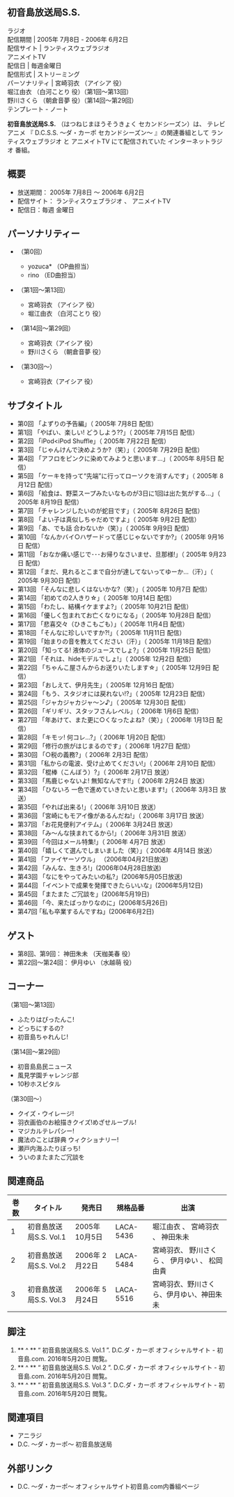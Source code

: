 初音島放送局S.S.  
---  
ラジオ  
配信期間  |  2005年  7月8日  \-  2006年  6月2日   
配信サイト  |  ランティスウェブラジオ    
アニメイトTV  
配信日  |  毎週金曜日   
配信形式  |  ストリーミング   
パーソナリティ  |  宮崎羽衣  （アイシア 役）   
堀江由衣  （白河ことり 役）（第1回〜第13回）  
野川さくら  （朝倉音夢 役）（第14回〜第29回）  
テンプレート  \-  ノート  
  
**初音島放送局S.S.** （はつねじまほうそうきょく セカンドシーズン）は、  テレビアニメ  『  D.C.S.S. 〜ダ・カーポ セカンドシーズン〜
』の関連番組として  ランティスウェブラジオ  と  アニメイトTV  にて配信されていた  インターネットラジオ  番組。

##  概要



  * 放送期間：  2005年  7月8日  〜  2006年  6月2日 
  * 配信サイト：  ランティスウェブラジオ  、  アニメイトTV 
  * 配信日：毎週  金曜日 

##  パーソナリティー



  * （第0回） 
    * yozuca*  （OP曲担当） 
    * rino  （ED曲担当） 

  * （第1回〜第13回） 
    * 宮崎羽衣  （アイシア 役） 
    * 堀江由衣  （白河ことり 役） 

  * （第14回〜第29回） 
    * 宮崎羽衣（アイシア 役） 
    * 野川さくら  （朝倉音夢 役） 

  * （第30回〜） 
    * 宮崎羽衣（アイシア 役） 

##  サブタイトル



  * 第0回 「よずりの予告編」（  2005年  7月8日  配信） 
  * 第1回 「やばい、楽しい! どうしよう??」（  2005年  7月15日  配信） 
  * 第2回 「iPod<iPod Shuffle」（  2005年  7月22日  配信） 
  * 第3回 「じゃんけんで決めようか?（笑）」（  2005年  7月29日  配信） 
  * 第4回 「アフロをピンクに染めてみようと思います…」（  2005年  8月5日  配信） 
  * 第5回 「ケーキを持って“先端”に行ってローソクを消すんです」（  2005年  8月12日  配信） 
  * 第6回 「給食は、野菜スープみたいなものが3日に1回は出た気がする…」（  2005年  8月19日  配信） 
  * 第7回 「チャレンジしたいのが蛇目です」（  2005年  8月26日  配信） 
  * 第8回 「よい子は真似しちゃだめですよ」（  2005年  9月2日  配信） 
  * 第9回 「あ、でも話 合わないか（笑）」（  2005年  9月9日  配信） 
  * 第10回 「なんかバイ○ハザードって感じじゃないですか?」（  2005年  9月16日  配信） 
  * 第11回 「おなか痛い感じで･･･お帰りなさいませ、旦那様!」（  2005年  9月23日  配信） 
  * 第12回 「まだ、見れるとこまで自分が達してないってゆーか…（汗）」（  2005年  9月30日  配信） 
  * 第13回 「そんなに悲しくはないかな?（笑）」（  2005年  10月7日  配信） 
  * 第14回 「初めての2人きり☆」（  2005年  10月14日  配信） 
  * 第15回 「わたし、結構イケますよ?」（  2005年  10月21日  配信） 
  * 第16回 「優しく包まれてお亡くなりになる」（  2005年  10月28日  配信） 
  * 第17回 「悲喜交々（ひきこもごも）」（  2005年  11月4日  配信） 
  * 第18回 「そんなに珍しいですか?!」（  2005年  11月11日  配信） 
  * 第19回 「始まりの音を教えてください（汗）」（  2005年  11月18日  配信） 
  * 第20回 「知ってる! 液体のジュースでしょ?」（  2005年  11月25日  配信） 
  * 第21回 「それは、hideモデルでしょ!」（  2005年  12月2日  配信） 
  * 第22回 「ちゃんこ屋さんからお送りいたします☆」（  2005年  12月9日  配信） 
  * 第23回 「おしえて、伊月先生」（  2005年  12月16日  配信） 
  * 第24回 「もう、スタジオには戻れない!?」（  2005年  12月23日  配信） 
  * 第25回 「ジャカジャカジャ〜ン♪」（  2005年  12月30日  配信） 
  * 第26回 「ギリギリ、スタッフさんレベル」（  2006年  1月6日  配信） 
  * 第27回 「年あけて、また更に○くなったよね?（笑）」（  2006年  1月13日  配信） 
  * 第28回 「キモッ! 何コレ…?」（  2006年  1月20日  配信） 
  * 第29回 「修行の旅がはじまるのです」（  2006年  1月27日  配信） 
  * 第30回 「○税の義務?」（  2006年  2月3日  配信） 
  * 第31回 「私からの電波、受け止めてください!」（  2006年  2月10日  配信） 
  * 第32回 「棍棒（こんぼう）?」（  2006年  2月17日  放送） 
  * 第33回 「馬鹿じゃないよ! 無知なんです!!」（  2006年  2月24日  放送） 
  * 第34回 「ひないろ 一色で進めていきたいと思います!」（  2006年  3月3日  放送） 
  * 第35回 「やれば出来る!」（  2006年  3月10日  放送） 
  * 第36回 「宮崎にもモアイ像があるんだね!」（  2006年  3月17日  放送） 
  * 第37回 「お花見便利アイテム」（  2006年  3月24日  放送） 
  * 第38回 「み〜んな挟まれてるから!」（  2006年  3月31日  放送） 
  * 第39回 「今回はメール特集!」（  2006年  4月7日  放送） 
  * 第40回 「嬉しくて選んでしまいました（笑）」（  2006年  4月14日  放送） 
  * 第41回 「ファイヤーソウル」 （2006年04月21日放送) 
  * 第42回 「みんな、生きろ!」(2006年04月28日放送) 
  * 第43回 「なにをやってみたいの私?」(2006年5月05日放送) 
  * 第44回 「イベントで成果を発揮できたらいいな」(2006年5月12日) 
  * 第45回 「またまた ご冗談を」(2006年5月19日) 
  * 第46回 「今、来たばっかりなのに」(2006年5月26日) 
  * 第47回 ｢私も卒業するんですね」(2006年6月2日) 

##  ゲスト



  * 第8回、第9回：  神田朱未  （天枷美春 役） 
  * 第22回〜第24回：  伊月ゆい  （水越萌 役） 

##  コーナー



（第1回〜第13回）

  * ふたりはぴったんこ! 
  * どっちにするの? 
  * 初音島ちゃれんじ! 

（第14回〜第29回）

  * 初音島島民ニュース 
  * 風見学園チャレンジ部 
  * 10秒ホスピタル 

（第30回〜）

  * クイズ・ウイレージ! 
  * 羽衣画伯のお絵描きクイズ!めざせルーブル! 
  * マジカルテレパシー! 
  * 魔法のことば辞典 ウィクショナリー! 
  * 瀬戸内海ふたりぼっち! 
  * ういのまたまたご冗談を 

##  関連商品



巻数  |  タイトル  |  発売日  |  規格品番  |  出演   
---|---|---|---|---  
1  |  初音島放送局S.S. Vol.1    |  2005年  10月5日  |  LACA-5436  |  堀江由衣  、  宮崎羽衣  、  神田朱未   
2  |  初音島放送局S.S. Vol.2    |  2006年  2月22日  |  LACA-5484  |  宮崎羽衣、  野川さくら  、  伊月ゆい  、  松岡由貴   
3  |  初音島放送局S.S. Vol.3    |  2006年  5月24日  |  LACA-5516  |  宮崎羽衣、野川さくら、伊月ゆい、神田朱未   
  
##  脚注



  1. ** ^  ** “  初音島放送局S.S. Vol.1  ”. D.C.ダ・カーポ オフィシャルサイト - 初音島.com.  2016年5月20日  閲覧。 
  2. ** ^  ** “  初音島放送局S.S. Vol.2  ”. D.C.ダ・カーポ オフィシャルサイト - 初音島.com.  2016年5月20日  閲覧。 
  3. ** ^  ** “  初音島放送局S.S. Vol.3  ”. D.C.ダ・カーポ オフィシャルサイト - 初音島.com.  2016年5月20日  閲覧。 

##  関連項目



  * アニラジ 
  * D.C. 〜ダ・カーポ〜 初音島放送局 

##  外部リンク



  * D.C. 〜ダ・カーポ〜 オフィシャルサイト初音島.com内番組ページ 

